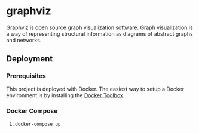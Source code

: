 # graphviz
Graphviz is open source graph visualization software. Graph visualization is a way of representing structural information as diagrams of abstract graphs and networks.

## Deployment

### Prerequisites

This project is deployed with Docker. The easiest way to setup a Docker environment is by installing the [Docker Toolbox](https://www.docker.com/docker-toolbox).

### Docker Compose

1. `docker-compose up`
